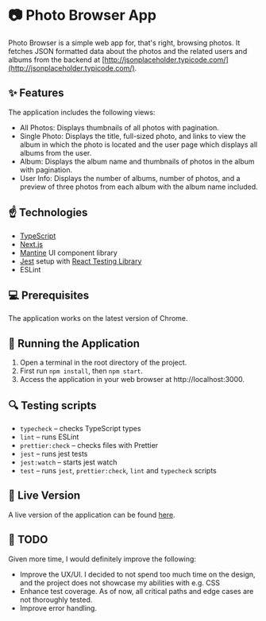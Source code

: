 # :camera: Photo Browser App

Photo Browser is a simple web app for, that's right, browsing photos. It fetches JSON formatted data about the photos and the related users and albums from the backend at [http://jsonplaceholder.typicode.com/](http://jsonplaceholder.typicode.com/).

## :sparkles: Features

The application includes the following views:

- All Photos: Displays thumbnails of all photos with pagination.
- Single Photo: Displays the title, full-sized photo, and links to view the album in which the photo is located and the user page which displays all albums from the user.
- Album: Displays the album name and thumbnails of photos in the album with pagination.
- User Info: Displays the number of albums, number of photos, and a preview of three photos from each album with the album name included.

## :point_up: Technologies

- [TypeScript](https://www.typescriptlang.org/)
- [Next.js](https://nextjs.org/)
- [Mantine](https://mantine.dev/) UI  component library
- [Jest](https://jestjs.io/) setup with [React Testing Library](https://testing-library.com/docs/react-testing-library/intro)
- ESLint

## :computer: Prerequisites

The application works on the latest version of Chrome.

## :runner: Running the Application

1. Open a terminal in the root directory of the project.
2. First run `npm install`, then `npm start`.
3. Access the application in your web browser at http://localhost:3000.

## :mag: Testing scripts

- `typecheck` – checks TypeScript types
- `lint` – runs ESLint
- `prettier:check` – checks files with Prettier
- `jest` – runs jest tests
- `jest:watch` – starts jest watch
- `test` – runs `jest`, `prettier:check`, `lint` and `typecheck` scripts

## :dancers: Live Version

A live version of the application can be found [here](tbd).

## :crystal_ball: TODO

Given more time, I would definitely improve the following:

- Improve the UX/UI. I decided to not spend too much time on the design, and the project does not showcase my abilities with e.g. CSS
- Enhance test coverage. As of now, all critical paths and edge cases are not thoroughly tested.
- Improve error handling.
